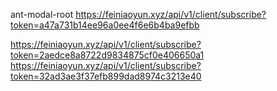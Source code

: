ant-modal-root
https://feiniaoyun.xyz/api/v1/client/subscribe?token=a47a731b14ee96a0ee4f6e6b4ba9efbb

https://feiniaoyun.xyz/api/v1/client/subscribe?token=2aedce8a8722d9834875cf0e406650a1
https://feiniaoyun.xyz/api/v1/client/subscribe?token=32ad3ae3f37efb899dad8974c3213e40